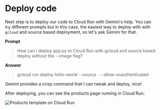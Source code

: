 # Deploy code

Next step is to deploy our code to Cloud Run with Gemini's help. You can try
different prompts but in this case, the easiest way to deploy with with
`gcloud` and source based deployment, so let's ask Gemini for that.

**Prompt**
> How can I deploy app.py to Cloud Run with gcloud and source based deploy without the --image flag?

**Answer**
<blockquote>
gcloud run deploy hello-world --source . --allow-unauthenticated
</blockquote>

Gemini provides a crisp command that I can tweak and deploy, nice!

After deploying, you can see the products page running in Cloud Run:

![Products template on Cloud Run](images/products_template_cloudrun.png)

